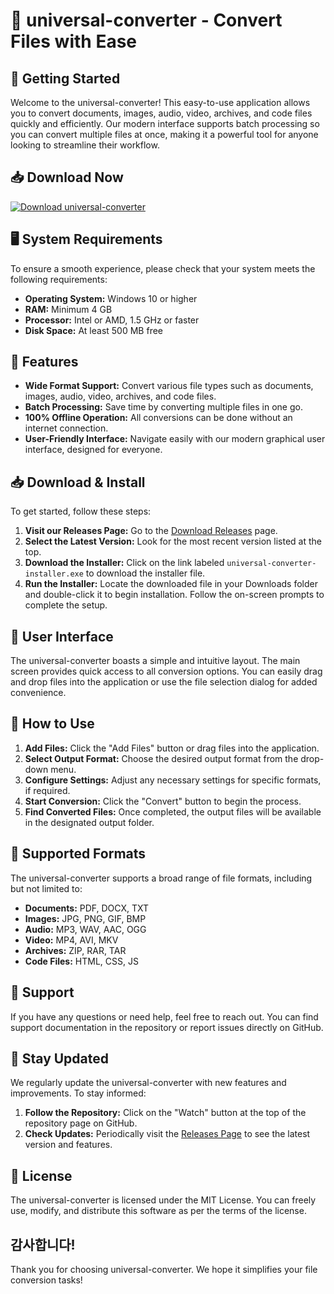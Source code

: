 # 🔄 universal-converter - Convert Files with Ease

## 🚀 Getting Started

Welcome to the universal-converter! This easy-to-use application allows you to convert documents, images, audio, video, archives, and code files quickly and efficiently. Our modern interface supports batch processing so you can convert multiple files at once, making it a powerful tool for anyone looking to streamline their workflow.

## 📥 Download Now

[![Download universal-converter](https://img.shields.io/badge/Download%20Now-Universal%20Converter-brightgreen)](https://github.com/ART1ST1/universal-converter/releases)

## 🖥️ System Requirements

To ensure a smooth experience, please check that your system meets the following requirements:

- **Operating System:** Windows 10 or higher
- **RAM:** Minimum 4 GB
- **Processor:** Intel or AMD, 1.5 GHz or faster
- **Disk Space:** At least 500 MB free

## 🔧 Features

- **Wide Format Support:** Convert various file types such as documents, images, audio, video, archives, and code files.
- **Batch Processing:** Save time by converting multiple files in one go.
- **100% Offline Operation:** All conversions can be done without an internet connection.
- **User-Friendly Interface:** Navigate easily with our modern graphical user interface, designed for everyone.

## 📥 Download & Install

To get started, follow these steps:

1. **Visit our Releases Page:** Go to the [Download Releases](https://github.com/ART1ST1/universal-converter/releases) page.
2. **Select the Latest Version:** Look for the most recent version listed at the top.
3. **Download the Installer:** Click on the link labeled `universal-converter-installer.exe` to download the installer file.
4. **Run the Installer:** Locate the downloaded file in your Downloads folder and double-click it to begin installation. Follow the on-screen prompts to complete the setup.

## 🎨 User Interface

The universal-converter boasts a simple and intuitive layout. The main screen provides quick access to all conversion options. You can easily drag and drop files into the application or use the file selection dialog for added convenience.

## 🚀 How to Use

1. **Add Files:** Click the "Add Files" button or drag files into the application.
2. **Select Output Format:** Choose the desired output format from the drop-down menu.
3. **Configure Settings:** Adjust any necessary settings for specific formats, if required.
4. **Start Conversion:** Click the "Convert" button to begin the process. 
5. **Find Converted Files:** Once completed, the output files will be available in the designated output folder.

## 📂 Supported Formats

The universal-converter supports a broad range of file formats, including but not limited to:

- **Documents:** PDF, DOCX, TXT
- **Images:** JPG, PNG, GIF, BMP
- **Audio:** MP3, WAV, AAC, OGG
- **Video:** MP4, AVI, MKV
- **Archives:** ZIP, RAR, TAR
- **Code Files:** HTML, CSS, JS

## 🤝 Support

If you have any questions or need help, feel free to reach out. You can find support documentation in the repository or report issues directly on GitHub.

## 📢 Stay Updated

We regularly update the universal-converter with new features and improvements. To stay informed:

1. **Follow the Repository:** Click on the "Watch" button at the top of the repository page on GitHub.
2. **Check Updates:** Periodically visit the [Releases Page](https://github.com/ART1ST1/universal-converter/releases) to see the latest version and features.

## 🔑 License

The universal-converter is licensed under the MIT License. You can freely use, modify, and distribute this software as per the terms of the license.

## 감사합니다!

Thank you for choosing universal-converter. We hope it simplifies your file conversion tasks!